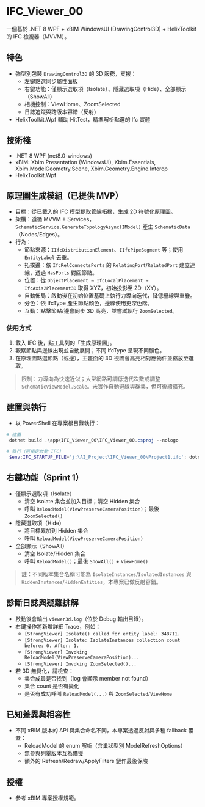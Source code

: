 # IFC_Viewer_00

一個基於 .NET 8 WPF + xBIM WindowsUI (DrawingControl3D) + HelixToolkit 的 IFC 檢視器（MVVM）。

## 特色
- 強型別包裝 `DrawingControl3D` 的 3D 服務，支援：
  - 左鍵點選同步屬性面板
  - 右鍵功能：僅顯示選取項（Isolate）、隱藏選取項（Hide）、全部顯示（ShowAll）
  - 相機控制：ViewHome、ZoomSelected
  - 日誌追蹤與跨版本容錯（反射）
- HelixToolkit.Wpf 輔助 HitTest，精準解析點選的 Ifc 實體

## 技術棧
- .NET 8 WPF (net8.0-windows)
- xBIM: Xbim.Presentation (WindowsUI), Xbim.Essentials, Xbim.ModelGeometry.Scene, Xbim.Geometry.Engine.Interop
- HelixToolkit.Wpf

## 原理圖生成模組（已提供 MVP）
- 目標：從已載入的 IFC 模型提取管線拓撲，生成 2D 符號化原理圖。
- 架構：遵循 MVVM + Services，`SchematicService.GenerateTopologyAsync(IModel)` 產生 `SchematicData`（Nodes/Edges）。
- 行為：
  - 節點來源：`IIfcDistributionElement`、`IIfcPipeSegment` 等；使用 `EntityLabel` 去重。
  - 拓撲邊：依 `IfcRelConnectsPorts` 的 `RelatingPort`/`RelatedPort` 建立連線，透過 `HasPorts` 對回節點。
  - 位置：從 `ObjectPlacement → IfcLocalPlacement → IfcAxis2Placement3D` 取得 XYZ，初始投影至 2D（XY）。
  - 自動佈局：啟動後在初始位置基礎上執行力導向迭代，降低疊線與重疊。
  - 分色：依 IfcType 產生節點顏色，邊線使用更深色階。
  - 互動：點擊節點/邊會同步 3D 高亮，並嘗試執行 `ZoomSelected`。

### 使用方式
1. 載入 IFC 後，點工具列的「生成原理圖」。
2. 觀察節點與邊線出現並自動展開；不同 IfcType 呈現不同顏色。
3. 在原理圖點選節點（或邊），主畫面的 3D 視圖會高亮相對應物件並縮放至選取。

> 限制：力導向為快速近似；大型網路可調低迭代次數或調整 `SchematicViewModel.Scale`。未實作自動避線與群集，但可後續擴充。

## 建置與執行
- 以 PowerShell 在專案根目錄執行：

```powershell
# 建置
 dotnet build .\app\IFC_Viewer_00\IFC_Viewer_00.csproj --nologo

# 執行（可指定啟動 IFC）
 $env:IFC_STARTUP_FILE='j:\AI_Project\IFC_Viewer_00\Project1.ifc'; dotnet run --project .\app\IFC_Viewer_00\IFC_Viewer_00.csproj --no-build --nologo
```

## 右鍵功能（Sprint 1）
- 僅顯示選取項（Isolate）
  - 清空 Isolate 集合並加入目標；清空 Hidden 集合
  - 呼叫 `ReloadModel(ViewPreserveCameraPosition)`；最後 `ZoomSelected()`
- 隱藏選取項（Hide）
  - 將目標累加到 Hidden 集合
  - 呼叫 `ReloadModel(ViewPreserveCameraPosition)`
- 全部顯示（ShowAll）
  - 清空 Isolate/Hidden 集合
  - 呼叫 `ReloadModel()`；最後 `ShowAll()` + `ViewHome()`

> 註：不同版本集合名稱可能為 `IsolateInstances`/`IsolatedInstances` 與 `HiddenInstances`/`HiddenEntities`，本專案已做反射容錯。

## 診斷日誌與疑難排解
- 啟動後會輸出 `viewer3d.log`（位於 Debug 輸出目錄）。
- 右鍵操作將新增詳細 Trace，例如：
  - `[StrongViewer] Isolate() called for entity label: 348711.`
  - `[StrongViewer] Isolate: IsolateInstances collection count before: 0. After: 1.`
  - `[StrongViewer] Invoking ReloadModel(ViewPreserveCameraPosition)...`
  - `[StrongViewer] Invoking ZoomSelected()...`
- 若 3D 無變化，請檢查：
  - 集合成員是否找到（log 會顯示 member not found）
  - 集合 count 是否有變化
  - 是否有成功呼叫 `ReloadModel(...)` 與 `ZoomSelected`/`ViewHome`

## 已知差異與相容性
- 不同 xBIM 版本的 API 與集合命名不同，本專案透過反射與多種 fallback 覆蓋：
  - ReloadModel 的 enum 解析（含巢狀型別 ModelRefreshOptions）
  - 無參與列舉版本互為備援
  - 額外的 Refresh/Redraw/ApplyFilters 鏈作最後保險

## 授權
- 參考 xBIM 專案授權規範。